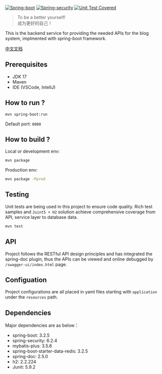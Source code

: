 [![Spring-boot](https://img.shields.io/badge/3.2.5-6DB33F?style=flat-square&logo=SpringBoot&logoColor=white&label=Spring-Boot)](https://github.com/spring-projects/spring-boot)
[![Spring-security](https://img.shields.io/badge/6.2.4-00BAFF?style=flat-square&logo=Spring-Security&logoColor=white&label=Spring-Security&color=blue)](https://github.com/spring-projects/spring-security)
[![Unit Test Covered](https://img.shields.io/badge/5.9.2-25A162?style=flat-square&logo=JUnit5&logoColor=white&label=Junit5)](https://github.com/junit-team/junit5)

> To be a better yourself!  
> 成为更好的自己！

This is the backend service for providing the needed APIs for the blog system, implmented with spring-boot framework.

[中文文档](./doc/README_CH.md)  

## Prerequisites

- JDK 17
- Maven
- IDE (VSCode, IntellJ)

## How to run ?

```bash
mvn spring-boot:run
```

Default port: `8080`

## How to build ?

Local or development env:
```bash
mvn package
```

Production env:
```bash
mvn package -Pprod
```

## Testing

Unit tests are being used in this project to ensure code quality. Rich test samples and `Juint5 + H2` solution achieve comprehensive coverage from API, service layer to database data.
```bash
mvn test
```

## API 

Project follows the RESTful API design principles and has integrated the spring-doc plugin, thus the APIs can be viewed and online debugged by `/swagger-ui/index.html` page.

## Configuation

Project configurations are all placed in yaml files starting with `application` under the `resources` path.

## Dependencies

Major dependencies are as below：
- spring-boot: 3.2.5
- spring-security: 6.2.4
- mybatis-plus: 3.5.6
- spring-boot-starter-data-redis: 3.2.5
- spring-doc: 2.5.0
- h2: 2.2.224
- Junit: 5.9.2







